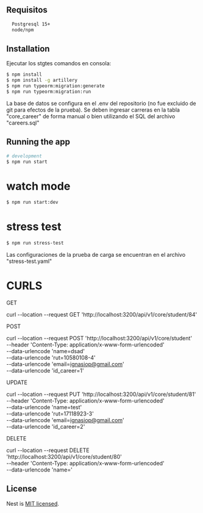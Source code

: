 
## Requisitos


```bash
  Postgresql 15+
  node/npm
```



## Installation

Ejecutar los stgtes comandos en consola:

```bash
$ npm install
$ npm install -g artillery
$ npm run typeorm:migration:generate 
$ npm run typeorm:migration:run
```

La base de datos se configura en el .env del repositorio (no fue excluido de git para efectos de la prueba). Se deben ingresar carreras en la tabla "core_career" de forma manual o bien utilizando el SQL del archivo "careers.sql"

## Running the app

```bash
# development
$ npm run start
```
# watch mode
```bash
$ npm run start:dev
```

# stress test
```bash
$ npm run stress-test
```

Las configuraciones de la prueba de carga se encuentran en el archivo "stress-test.yaml"



# CURLS

GET

curl --location --request GET 'http://localhost:3200/api/v1/core/student/84'


POST 

curl --location --request POST 'http://localhost:3200/api/v1/core/student' \
--header 'Content-Type: application/x-www-form-urlencoded' \
--data-urlencode 'name=dsad' \
--data-urlencode 'rut=10580108-4' \
--data-urlencode 'email=ignasiop@gmail.com' \
--data-urlencode 'id_career=1'

UPDATE

curl --location --request PUT 'http://localhost:3200/api/v1/core/student/81' \
--header 'Content-Type: application/x-www-form-urlencoded' \
--data-urlencode 'name=test' \
--data-urlencode 'rut=17118923-3' \
--data-urlencode 'email=ignasiop@gmail.com' \
--data-urlencode 'id_career=2'

DELETE

curl --location --request DELETE 'http://localhost:3200/api/v1/core/student/80' \
--header 'Content-Type: application/x-www-form-urlencoded' \
--data-urlencode 'name='




## License

Nest is [MIT licensed](LICENSE).

